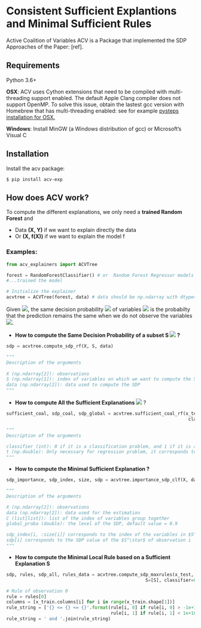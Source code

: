 # Consistent Sufficient Explantions and Minimal Sufficient Rules 
 
Active Coalition of Variables ACV is a Package that implemented the SDP Approaches of the Paper: [ref].
 
## Requirements
Python 3.6+ 

**OSX**: ACV uses Cython extensions that need to be compiled with multi-threading support enabled. 
The default Apple Clang compiler does not support OpenMP.
To solve this issue, obtain the lastest gcc version with Homebrew that has multi-threading enabled: 
see for example [pysteps installation for OSX.](https://pypi.org/project/pysteps/1.0.0/)

**Windows**: Install MinGW (a Windows distribution of gcc) or Microsoft’s Visual C

## Installation

Install the acv package:
```
$ pip install acv-exp
```

## How does ACV work?
To compute the different explanations, we only need a **trained Random Forest** and 
- Data **(X, Y)** if we want to explain directly the data
- Or **(X, f(X))** if we want to explain the model f

### Examples:

```python
from acv_explainers import ACVTree

forest = RandomForestClassifier() # or  Random Forest Regressor models
#...trained the model

# Initialize the explainer
acvtree = ACVTree(forest, data) # data should be np.ndarray with dtype=double
```

Given <img src="https://latex.codecogs.com/gif.latex?x%20%3D%20%28x_S%2C%20x_%7B%5Cbar%7BS%7D%7D%29" />, the same decision probability <img src="https://latex.codecogs.com/gif.latex?SDP_S%28x%2C%20f%29" /> of variables <img src="https://latex.codecogs.com/gif.latex?x_S" />  is the probabilty that the prediction remains the same when we do not observe the variables <img src="https://latex.codecogs.com/gif.latex?x_{\bar{S}}" />.
* **How to compute  the Same Decision Probability of a subset S <img src="https://latex.codecogs.com/gif.latex?SDP_S%28x%2C%20f%29" />  ?**

```python
sdp = acvtree.compute_sdp_rf(X, S, data)

"""
Description of the arguments    
   
X (np.ndarray[2]): observations        
S (np.ndarray[1]): index of variables on which we want to compute the SDP
data (np.ndarray[2]): data used to compute the SDP
"""
```
* **How to compute All the Sufficient Explanations <img src="https://latex.codecogs.com/gif.latex?S^\star" />** ?
```python 
sufficient_coal, sdp_coal, sdp_global = acvtree.sufficient_coal_rf(x_test, y_test, x_train, y_train, stop=False, global_proba=global_proba,
                                                                    classifier=0, t=t)

"""
Description of the arguments

classifier (int): 0 if it is a classification problem, and 1 if it is a regression problem
t (np.double): Only necessary for regression problem, it corresponds to the radius of the ball of the SDP 
"""
```

*  **How to compute the Minimal Sufficient Explanation ?**
```python
sdp_importance, sdp_index, size, sdp = acvtree.importance_sdp_clf(X, data, C=[[]], global_proba=0.9)

"""
Description of the arguments

X (np.ndarray[2]): observations
data (np.ndarray[2]): data used for the estimation
C (list[list]): list of the index of variables group together
global_proba (double): the level of the SDP, default value = 0.9

sdp_index[i, :size[i]] corresponds to the index of the variables in $S^\star$ of observation i  
sdp[i] corresponds to the SDP value of the $S^\star$ of observation i
"""
```

* **How to compute the Minimal Local Rule based on a Sufficient Explanation S**

```python
sdp, rules, sdp_all, rules_data = acvtree.compute_sdp_maxrules(x_test, y_test, x_train, y_train,
                                                    S=[S], classifier=0, t=t, pi=pi)

# Rule of observation 0 
rule = rules[0]
columns = [x_train.columns[i] for i in range(x_train.shape[1])]
rule_string = ['{} <= {} <= {}'.format(rule[i, 0] if rule[i, 0] > -1e+10 else -np.inf, columns[i],
                                       rule[i, 1] if rule[i, 1] < 1e+10 else +np.inf) for i in S]
rule_string = ' and '.join(rule_string)
```
